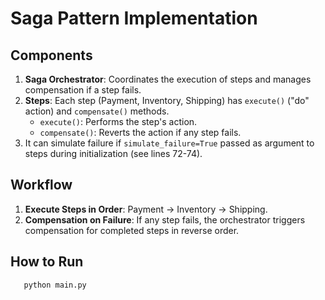 # Saga Pattern Implementation

## Components
1. **Saga Orchestrator**: Coordinates the execution of steps and manages compensation if a step fails.
2. **Steps**: Each step (Payment, Inventory, Shipping) has `execute()` ("do" action) and `compensate()` methods.
   - `execute()`: Performs the step's action.
   - `compensate()`: Reverts the action if any step fails.
3. It can simulate failure if `simulate_failure=True` passed as argument to steps during initialization (see lines 72-74).

## Workflow
1. **Execute Steps in Order**: Payment → Inventory → Shipping.
2. **Compensation on Failure**: If any step fails, the orchestrator triggers compensation for completed steps in reverse order.


## How to Run
```
   python main.py 
```
